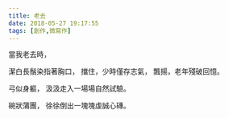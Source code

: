 ```yaml
---
title: 老去
date: 2018-05-27 19:17:55
tags: [創作,微寫作]
---
```

<div class="poem">
當我老去時，

<!-- more -->

潔白長鬚染指著胸口，
擋住，少時僅存志氣，
飄揚，老年殘破回憶。

弓似身軀，
汲汲走入一場場自然試驗。

碗狀蒲團，
徐徐倒出一塊塊虔誠心磚。
</div>

